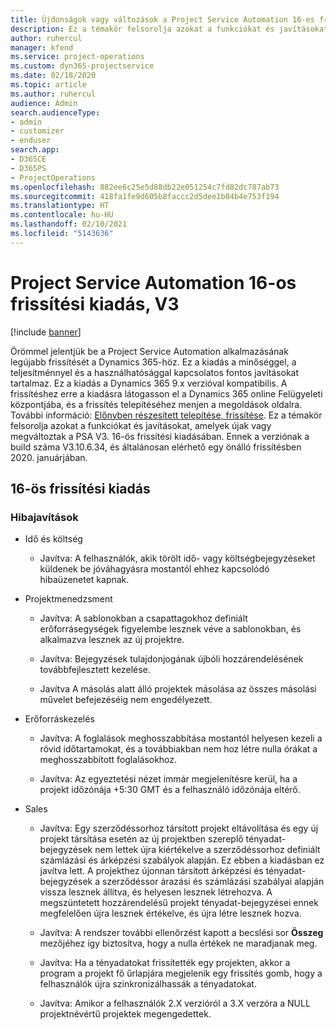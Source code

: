 ```yaml
---
title: Újdonságok vagy változások a Project Service Automation 16-es frissítési kiadásának V3 változatában
description: Ez a témakör felsorolja azokat a funkciókat és javításokat, amelyek elérhetők a Project Service Automation V3. 16-os frissítési kiadásában.
author: ruhercul
manager: kfend
ms.service: project-operations
ms.custom: dyn365-projectservice
ms.date: 02/18/2020
ms.topic: article
ms.author: ruhercul
audience: Admin
search.audienceType:
- admin
- customizer
- enduser
search.app:
- D365CE
- D365PS
- ProjectOperations
ms.openlocfilehash: 882ee6c25e5d88db22e051254c7fd82dc787ab73
ms.sourcegitcommit: 418fa1fe9d605b8faccc2d5dee1b04b4e753f194
ms.translationtype: HT
ms.contentlocale: hu-HU
ms.lasthandoff: 02/10/2021
ms.locfileid: "5143636"
---
```

# <a name="project-service-automation-update-release-16-v3"></a>Project Service Automation 16-os frissítési kiadás, V3

[!include [banner](../includes/psa-now-project-operations.md)]

Örömmel jelentjük be a Project Service Automation alkalmazásának legújabb frissítését a Dynamics 365-höz. Ez a kiadás a minőséggel, a teljesítménnyel és a használhatósággal kapcsolatos fontos javításokat tartalmaz.  Ez a kiadás a Dynamics 365 9.x verzióval kompatibilis. A frissítéshez erre a kiadásra látogasson el a Dynamics 365 online Felügyeleti központjába, és a frissítés telepítéséhez menjen a megoldások oldalra. További információ: [Előnyben részesített telepítése, frissítése](https://docs.microsoft.com/dynamics365/project-service/upgrade-psa-home-page).
Ez a témakör felsorolja azokat a funkciókat és javításokat, amelyek újak vagy megváltoztak a PSA V3. 16-ös frissítési kiadásában. Ennek a verziónak a build száma V3.10.6.34, és általánosan elérhető egy önálló frissítésben 2020. januárjában.


## <a name="update-release-16"></a>16-ös frissítési kiadás

### <a name="bug-fixes"></a>Hibajavítások

-   Idő és költség

    -   Javítva: A felhasználók, akik törölt idő- vagy költségbejegyzéseket küldenek be jóváhagyásra mostantól ehhez kapcsolódó hibaüzenetet kapnak.

-   Projektmenedzsment

    -   Javítva: A sablonokban a csapattagokhoz definiált erőforrásegységek figyelembe lesznek véve a sablonokban, és alkalmazva lesznek az új projektre.

    -   Javítva: Bejegyzések tulajdonjogának újbóli hozzárendelésének továbbfejlesztett kezelése.

    -   Javítva A másolás alatt álló projektek másolása az összes másolási művelet befejezéséig nem engedélyezett.

-   Erőforráskezelés

    -   Javítva: A foglalások meghosszabbítása mostantól helyesen kezeli a rövid időtartamokat, és a továbbiakban nem hoz létre nulla órákat a meghosszabbított foglalásokhoz.

    -   Javítva: Az egyeztetési nézet immár megjelenítésre kerül, ha a projekt időzónája +5:30 GMT és a felhasználó időzónája eltérő.

-   Sales

    -   Javítva: Egy szerződéssorhoz társított projekt eltávolítása és egy új projekt társítása esetén az új projektben szereplő tényadat-bejegyzések nem lettek újra kiértékelve a szerződéssorhoz definiált számlázási és árképzési szabályok alapján. Ez ebben a kiadásban ez javítva lett. A projekthez újonnan társított árképzési és tényadat-bejegyzések a szerződéssor árazási és számlázási szabályai alapján vissza lesznek állítva, és helyesen lesznek létrehozva. A megszüntetett hozzárendelésű projekt tényadat-bejegyzései ennek megfelelően újra lesznek értékelve, és újra létre lesznek hozva.

    -   Javítva: A rendszer további ellenőrzést kapott a becslési sor **Összeg** mezőjéhez így biztosítva, hogy a nulla értékek ne maradjanak meg.

    -   Javítva: Ha a tényadatokat frissítették egy projekten, akkor a program a projekt fő űrlapjára megjelenik egy frissítés gomb, hogy a felhasználók újra szinkronizálhassák a tényadatokat.

    -   Javítva: Amikor a felhasználók 2.X verzióról a 3.X verzóra a NULL projektnévértű projektek megengedettek.


